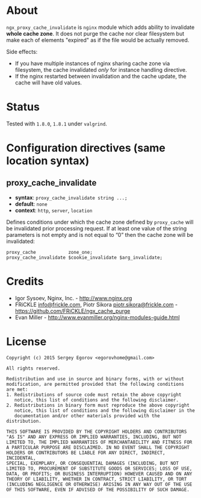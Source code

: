 About
=====
`ngx_proxy_cache_invalidate` is `nginx` module which adds ability to invalidate **whole cache zone**.
It does not purge the cache nor clear filesystem but make each of elements "expired" as
if the file would be actually removed.

Side effects:
 - If you have multiple instances of nginx sharing cache zone via filesystem,
   the cache invalidated _only_ for instance handling directive.
 - If the nginx restarted between invalidation and the cache update, the cache will have old values.

Status
======
Tested with `1.8.0`, `1.8.1` under `valgrind`.

Configuration directives (same location syntax)
===============================================
proxy_cache_invalidate
-------------------
* **syntax**: `proxy_cache_invalidate string ...;`
* **default**: `none`
* **context**: `http`, `server`, `location`

Defines conditions under which the cache zone defined by `proxy_cache` will be invalidated prior processing request.
If at least one value of the string parameters is not empty and is not equal to “0” then the cache zone will be invalidated:

    proxy_cache            zone_one;
    proxy_cache_invalidate $cookie_invalidate $arg_invalidate;

Credits
=======    
 * Igor Sysoev, Nginx, Inc. - http://www.nginx.org
 * FRiCKLE <info@frickle.com>, Piotr Sikora <piotr.sikora@frickle.com> - https://github.com/FRiCKLE/ngx_cache_purge
 * Evan Miller - http://www.evanmiller.org/nginx-modules-guide.html

License
=======
    Copyright (c) 2015 Sergey Egorov <egorovhome@gmail.com>

    All rights reserved.

    Redistribution and use in source and binary forms, with or without
    modification, are permitted provided that the following conditions
    are met:
    1. Redistributions of source code must retain the above copyright
       notice, this list of conditions and the following disclaimer.
    2. Redistributions in binary form must reproduce the above copyright
       notice, this list of conditions and the following disclaimer in the
       documentation and/or other materials provided with the distribution.

    THIS SOFTWARE IS PROVIDED BY THE COPYRIGHT HOLDERS AND CONTRIBUTORS
    "AS IS" AND ANY EXPRESS OR IMPLIED WARRANTIES, INCLUDING, BUT NOT
    LIMITED TO, THE IMPLIED WARRANTIES OF MERCHANTABILITY AND FITNESS FOR
    A PARTICULAR PURPOSE ARE DISCLAIMED. IN NO EVENT SHALL THE COPYRIGHT
    HOLDERS OR CONTRIBUTORS BE LIABLE FOR ANY DIRECT, INDIRECT, INCIDENTAL,
    SPECIAL, EXEMPLARY, OR CONSEQUENTIAL DAMAGES (INCLUDING, BUT NOT
    LIMITED TO, PROCUREMENT OF SUBSTITUTE GOODS OR SERVICES; LOSS OF USE,
    DATA, OR PROFITS; OR BUSINESS INTERRUPTION) HOWEVER CAUSED AND ON ANY
    THEORY OF LIABILITY, WHETHER IN CONTRACT, STRICT LIABILITY, OR TORT
    (INCLUDING NEGLIGENCE OR OTHERWISE) ARISING IN ANY WAY OUT OF THE USE
    OF THIS SOFTWARE, EVEN IF ADVISED OF THE POSSIBILITY OF SUCH DAMAGE.
